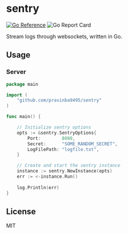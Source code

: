 # sentry
[![Go Reference](https://pkg.go.dev/badge/github.com/pravinba9495/sentry.svg)](https://pkg.go.dev/github.com/pravinba9495/sentry) ![Go Report Card](https://goreportcard.com/badge/github.com/pravinba9495/sentry)

Stream logs through websockets, written in Go.

## Usage
### Server
```go
package main

import (
    "github.com/pravinba9495/sentry"
)

func main() {

    // Initialize sentry options 
    opts := &sentry.SentryOptions{
		Port:        8080,
		Secret:      "SOME_RANDOM_SECRET",
		LogFilePath: "logfile.txt",
    }

    // Create and start the sentry instance
    instance := sentry.NewInstance(opts)
    err := <-instance.Run()
    
    log.Println(err)
}
```

## License
MIT
